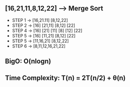 ## [16,21,11,8,12,22] --> Merge Sort

* STEP 1 -> [16,21.11] [8,12,22]
* STEP 2 -> [16] [21,11]    [8,12] [22]
* STEP 4 -> [16] [21] [11]   [8] [12] [22]
* STEP 5 -> [16] [11,21]    [8,12] [22]
* STEP 5 -> [11,16,21]  [8,12,22]
* STEP 6 -> [8,11,12,16,21,22]

## BigO: O(nlogn) 

## Time Complexity: T(n) = 2T(n/2) + θ(n)
